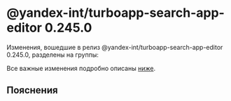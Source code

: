 # @yandex-int/turboapp-search-app-editor 0.245.0

<!-- ЧЕЛОВЕЧЕСКОЕ ВСТУПЛЕНИЕ -->

Изменения, вошедшие в релиз @yandex-int/turboapp-search-app-editor 0.245.0, разделены на группы:

Все важные изменения подробно описаны [ниже](#Пояснения).

## Пояснения

